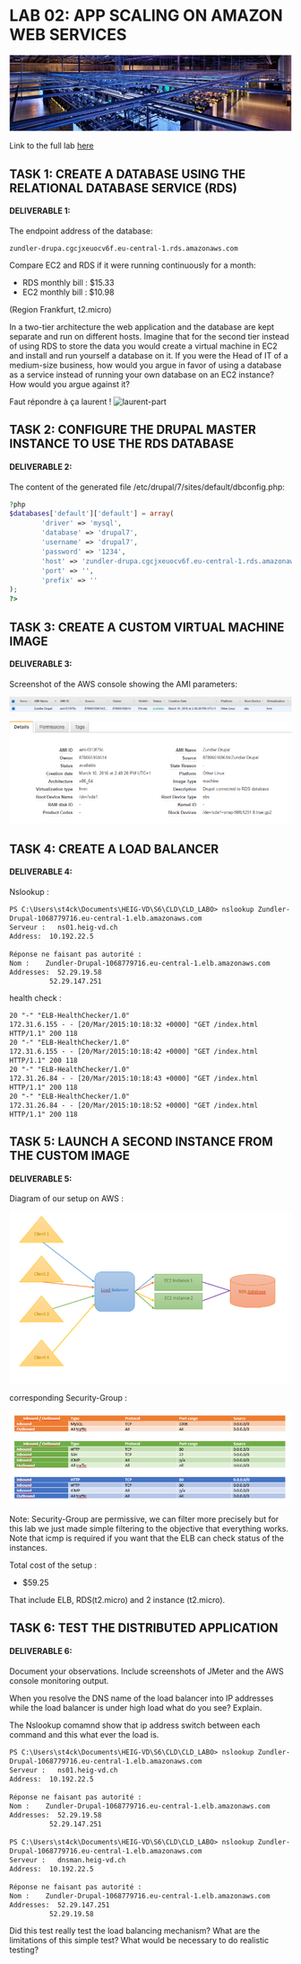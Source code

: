 # LAB 02: APP SCALING ON AMAZON WEB SERVICES

![img](img/title_img.PNG "logo")

Link to the full lab [here](https://cyberlearn.hes-so.ch/mod/assign/view.php?id=551613)  

## TASK 1: CREATE A DATABASE USING THE RELATIONAL DATABASE SERVICE (RDS)
#### DELIVERABLE 1:

The endpoint address of the database:
```
zundler-drupa.cgcjxeuocv6f.eu-central-1.rds.amazonaws.com
```
 Compare EC2 and RDS if it were running continuously for a month:  
+ RDS monthly bill : $15.33  
+ EC2 monthly bill : $10.98  

(Region Frankfurt, t2.micro)

In a two-tier architecture the web application and the database are kept separate and run on different hosts. Imagine that for the second tier instead of using RDS to store the data you would create a virtual machine in EC2 and install and run yourself a database on it. If you were the Head of IT of a medium-size business, how would you argue in favor of using a database as a service instead of running your own database on an EC2 instance? How would you argue against it?

Faut répondre à ça laurent ! ![laurent-part](http://thewordchef.com/wp-content/uploads/2012/01/red-arrow.png "logo")

## TASK 2: CONFIGURE THE DRUPAL MASTER INSTANCE TO USE THE RDS DATABASE
####  DELIVERABLE 2:
The content of the generated file /etc/drupal/7/sites/default/dbconfig.php:  
```php
?php
$databases['default']['default'] = array(
        'driver' => 'mysql',
        'database' => 'drupal7',
        'username' => 'drupal7',
        'password' => '1234',
        'host' => 'zundler-drupa.cgcjxeuocv6f.eu-central-1.rds.amazonaws.com',
        'port' => '',
        'prefix' => ''
);
?>
```

## TASK 3: CREATE A CUSTOM VIRTUAL MACHINE IMAGE
####  DELIVERABLE 3:
Screenshot of the AWS console showing the AMI parameters:  

![img](img/labo02_task3.PNG "AMI")

![img](img/labo02_task3bis.PNG "AMI details")

## TASK 4: CREATE A LOAD BALANCER
####  DELIVERABLE 4:

Nslookup :
```
PS C:\Users\st4ck\Documents\HEIG-VD\S6\CLD\CLD_LABO> nslookup Zundler-Drupal-1068779716.eu-central-1.elb.amazonaws.com
Serveur :   ns01.heig-vd.ch
Address:  10.192.22.5

Réponse ne faisant pas autorité :
Nom :    Zundler-Drupal-1068779716.eu-central-1.elb.amazonaws.com
Addresses:  52.29.19.58
          52.29.147.251
```

health check :
```
20 "-" "ELB-HealthChecker/1.0"
172.31.6.155 - - [20/Mar/2015:10:18:32 +0000] "GET /index.html HTTP/1.1" 200 118
20 "-" "ELB-HealthChecker/1.0"
172.31.6.155 - - [20/Mar/2015:10:18:42 +0000] "GET /index.html HTTP/1.1" 200 118
20 "-" "ELB-HealthChecker/1.0"
172.31.26.84 - - [20/Mar/2015:10:18:43 +0000] "GET /index.html HTTP/1.1" 200 118
20 "-" "ELB-HealthChecker/1.0"
172.31.26.84 - - [20/Mar/2015:10:18:52 +0000] "GET /index.html HTTP/1.1" 200 118
```

## TASK 5: LAUNCH A SECOND INSTANCE FROM THE CUSTOM IMAGE
####  DELIVERABLE 5:

Diagram of our setup on AWS :

![img](img/labo02_task4.PNG "infra")

corresponding Security-Group :

![img](img/labo02_task4_bis.PNG "Security-Group")

Note: Security-Group are permissive, we can filter more precisely but for this lab we just made simple filtering to the objective that everything works. Note that icmp is required if you want that the ELB can check status of the instances.

Total cost of the setup :  
+ $59.25

That include ELB, RDS(t2.micro) and 2 instance (t2.micro).

## TASK 6: TEST THE DISTRIBUTED APPLICATION
####  DELIVERABLE 6:

Document your observations. Include screenshots of JMeter and the AWS console monitoring output.



When you resolve the DNS name of the load balancer into IP addresses while the load balancer is under high load what do you see? Explain.

The Nslookup comamnd show that ip address switch between each command and this what ever the load is.

```
PS C:\Users\st4ck\Documents\HEIG-VD\S6\CLD\CLD_LABO> nslookup Zundler-Drupal-1068779716.eu-central-1.elb.amazonaws.com
Serveur :   ns01.heig-vd.ch
Address:  10.192.22.5

Réponse ne faisant pas autorité :
Nom :    Zundler-Drupal-1068779716.eu-central-1.elb.amazonaws.com
Addresses:  52.29.19.58
          52.29.147.251

PS C:\Users\st4ck\Documents\HEIG-VD\S6\CLD\CLD_LABO> nslookup Zundler-Drupal-1068779716.eu-central-1.elb.amazonaws.com
Serveur :   dnsman.heig-vd.ch
Address:  10.192.22.5

Réponse ne faisant pas autorité :
Nom :    Zundler-Drupal-1068779716.eu-central-1.elb.amazonaws.com
Addresses:  52.29.147.251
          52.29.19.58
```

Did this test really test the load balancing mechanism? What are the limitations of this simple test? What would be necessary to do realistic testing?
